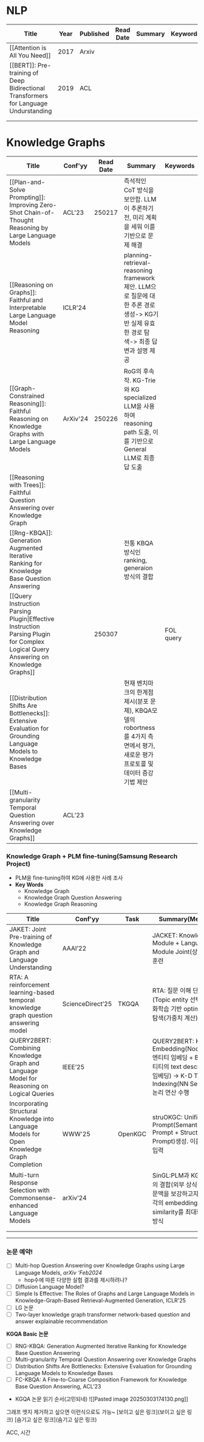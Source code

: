# NLP

| **Title**                                                                            | **Year** | **Published** | **Read Date** | **Summary** | **Keywords** |
| ------------------------------------------------------------------------------------ | -------- | ------------- | ------------- | ----------- | ------------ |
| [[Attention is All You Need]]                                                        | 2017     | Arxiv         |               |             |              |
| [[BERT]]: Pre-training of Deep Bidirectional Transformers for Language Undurstanding | 2019     | ACL           |               |             |              |
|                                                                                      |          |               |               |             |              |
|                                                                                      |          |               |               |             |              |

# Knowledge Graphs

| **Title**                                                                                                                          | **Conf'yy** | **Read Date** | **Summary**                                                                                         | **Keywords** |
| ---------------------------------------------------------------------------------------------------------------------------------- | ----------- | ------------- | --------------------------------------------------------------------------------------------------- | ------------ |
| [[Plan-and-Solve Prompting]]: Improving Zero-Shot Chain-of-Thought Reasoning by Large Language Models                              | ACL'23      | 250217        | 즉석적인 CoT 방식을 보안함. LLM이 추론하기 전, 미리 계획을 세워 이를 기반으로 문제 해결                                              |              |
| [[Reasoning on Graphs]]: Faithful and Interpretable Large Language Model Reasoning<br>                                             | ICLR'24     |               | planning-retrieval-reasoning framework 제안. LLM으로 질문에 대한 추론 경로 생성-> KG기반 실제 유효한 경로 탐색-> 최종 답변과 설명 제공 |              |
| [[Graph-Constrained Reasoning]]: Faithful Reasoning on Knowledge Graphs with Large Language Models                                 | ArXiv'24    | 250226        | RoG의 후속작. KG-Trie와 KG specialized LLM을 사용하여 reasoning path 도출, 이를 기반으로 General LLM로 최종답 도출          |              |
| [[Reasoning with Trees]]: Faithful Question Answering over Knowledge Graph                                                         |             |               |                                                                                                     |              |
| [[Rng-KBQA]]: Generation Augmented Iterative Ranking for Knowledge Base Question Answering                                         |             |               | 전통 KBQA 방식인 ranking, generaion 방식의 결합                                                               |              |
| [[Query Instruction Parsing Plugin\|Effective Instruction Parsing Plugin for Complex Logical Query Answering on Knowledge Graphs]] |             | 250307        |                                                                                                     | FOL query    |
| [[Distribution Shifts Are Bottlenecks]]: Extensive Evaluation for  Grounding Language Models to Knowledge Bases                    |             |               | 현재 벤치마크의 한계점 제시(분포 문제), KBQA모델의 robortness를 4가지 측면에서 평가, 새로운 평가 프로토콜 및 데이터 증강기법 제안                  |              |
| [[Multi-granularity Temporal Question Answering over Knowledge Graphs]]                                                            | ACL’23      |               |                                                                                                     |              |

### Knowledge Graph + PLM fine-tuning(Samsung Research Project)

* PLM을 fine-tuning하여 KG에 사용한 사례 조사
* **Key Words**
	* Knowledge Graph
	* Knowledge Graph Question Answering
	* Knowledge Graph Reasoning

| **Title**                                                                                   | **Conf'yy**      | Task    | **Summary(Method)**                                                                                                     |
| ------------------------------------------------------------------------------------------- | ---------------- | ------- | ----------------------------------------------------------------------------------------------------------------------- |
| JAKET: Joint Pre-training of Knowledge Graph and Language Understanding                     | AAAI’22          |         | JACKET: Knowledge Module + Language Module Joint(상호 강화) 훈련                                                              |
| RTA: A reinforcement learning-based temporal knowledge graph question answering model       | ScienceDirect’25 | TKGQA   | RTA: 질문 이해 단계(Topic entity 선택)->강화학습 기반 optimal 경로 탐색(가중치 계산)                                                           |
| QUERY2BERT: Combining Knowledge Graph and Language Model for Reasoning on Logical Queries   | IEEE’25          |         | QUERY2BERT: KG Embedding(Node2Vec-엔티티 임베딩 + BERT-엔티티의 text description 임베딩) -> K-D Tree Indexing(NN Search) -> 논리 연산 수행 |
| Incorporating Structural Knowledge into Language Models for Open Knowledge Graph Completion | WWW'25           | OpenKGC | struOKGC: Unified Prompt(Semantic Prompt + Structure Prompt)생성. 이를 PLM에 입력                                              |
| Multi-turn Response Selection with Commonsense-enhanced Language Models                     | arXiv’24         |         | SinGL:PLM과 KG(GNN)의 결합(외부 상식을 통해 문맥을 보강하고자 함). 각각의 embedding 간 similarity를 최대화 하는 방식                                    |
|                                                                                             |                  |         |                                                                                                                         |
|                                                                                             |                  |         |                                                                                                                         |




***

### **논문 예약!**
- [ ] Multi-hop Question Answering over Knowledge Graphs using Large Language Models, *arXiv 'Feb2024*
	* hop수에 따른 다양한 실험 결과를 제시하려나?
- [ ] Diffusion Language Model?
- [ ] Simple Is Effective: The Roles of Graphs and Large Language Models in Knowledge-Graph-Based Retrieval-Augmented Generation, ICLR'25
- [ ] LG 논문
- [ ] Two-layer knowledge graph transformer network-based question and answer explainable recommendation

**KGQA Basic 논문**
- [ ] RNG-KBQA: Generation Augmented Iterative Ranking for Knowledge Base Question Answering
- [ ] Multi-granularity Temporal Question Answering over Knowledge Graphs
- [ ] Distribution Shifts Are Bottlenecks: Extensive Evaluation for Grounding Language Models to Knowledge Bases
- [ ] FC-KBQA: A Fine-to-Coarse Composition Framework for Knowledge Base Question Answering, ACL’23
* KGQA 논문 읽기 순서(고민되네)
	![[Pasted image 20250303174130.png]]

그래프 엣지 제거하고 싶으면 이런식으로도 가능~
[보이고 싶은 링크](보이고 싶은 링크)
[숨기고 싶은 링크](숨기고 싶은 링크)

ACC, 시간